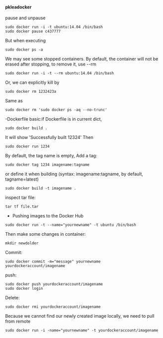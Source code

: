 #### pkleadocker


pause and unpause
```
sudo docker run -i -t ubuntu:14.04 /bin/bash
sudo docker pause c437777
```
But when executing 
```
sudo docker ps -a
```
We may see some stopped containers.
By default, the container will not be erased after stopping, to remove it, use --rm
```
sudo docker run -i -t --rm ubuntu:14.04 /bin/bash
```
Or, we can explicitly kill by
```
sudo docker rm 1232423a
```
Same as
```
sudo docker rm 'sudo docker ps -aq --no-trunc'
```

-Dockerfile
basic:if Dockerfile is in current dict,
```
sudo docker build .
```

It will show 'Successfully built 12324'
Then
```
sudo docker run 1234
```
By default, the tag name is empty,
Add a tag:
```
sudo docker tag 1234 imagename:tagname
```
or define it when building (syntax: imagename:tagname, by default, tagname=latest)
```
sudo docker build -t imagename .
```


inspect tar file:
```
tar tf file.tar
```


- Pushing images to the Docker Hub
```
sudo docker run -t --name="yournewname" -t ubuntu /bin/bash
```
Then make some changes in container:
```
mkdir newdolder
```
Commit:
```
sudo docker commit -m="message" yournewname yourdockeraccount/imagename
```
push:
```
sudo docker push yourdockeraccount/imagename
sudo docker login
```
Delete:
```
sudo docker rmi yourdockeraccount/imagename
```

Because we cannot find our newly created image locally, we need to pull from remote
```
sudo docker run -i -name="yournewname" -t yourdockeraccount/imagename
```

